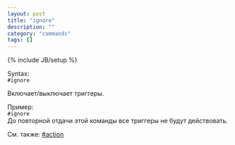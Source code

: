 ```yaml
---
layout: post
title: "ignore"
description: ""
category: "commands"
tags: []
---
```

{% include JB/setup %}

Syntax:  
`#ignore`

Включает/выключает триггеры. 

Пример:  
`#ignore`   
До повторной отдачи этой команды все триггеры не будут действовать.

См. также: [#action](#action)